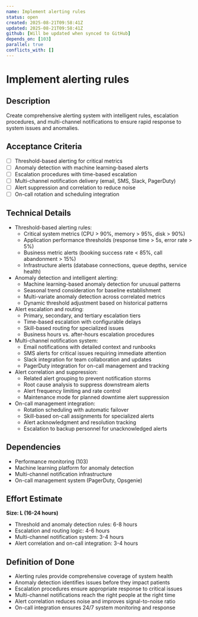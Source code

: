 ```yaml
---
name: Implement alerting rules
status: open
created: 2025-08-21T09:58:41Z
updated: 2025-08-21T09:58:41Z
github: [Will be updated when synced to GitHub]
depends_on: [103]
parallel: true
conflicts_with: []
---
```


# Implement alerting rules

## Description
Create comprehensive alerting system with intelligent rules, escalation procedures, and multi-channel notifications to ensure rapid response to system issues and anomalies.

## Acceptance Criteria
- [ ] Threshold-based alerting for critical metrics
- [ ] Anomaly detection with machine learning-based alerts
- [ ] Escalation procedures with time-based escalation
- [ ] Multi-channel notification delivery (email, SMS, Slack, PagerDuty)
- [ ] Alert suppression and correlation to reduce noise
- [ ] On-call rotation and scheduling integration

## Technical Details
- Threshold-based alerting rules:
  - Critical system metrics (CPU > 90%, memory > 95%, disk > 90%)
  - Application performance thresholds (response time > 5s, error rate > 5%)
  - Business metric alerts (booking success rate < 85%, call abandonment > 15%)
  - Infrastructure alerts (database connections, queue depths, service health)
- Anomaly detection and intelligent alerting:
  - Machine learning-based anomaly detection for unusual patterns
  - Seasonal trend consideration for baseline establishment
  - Multi-variate anomaly detection across correlated metrics
  - Dynamic threshold adjustment based on historical patterns
- Alert escalation and routing:
  - Primary, secondary, and tertiary escalation tiers
  - Time-based escalation with configurable delays
  - Skill-based routing for specialized issues
  - Business hours vs. after-hours escalation procedures
- Multi-channel notification system:
  - Email notifications with detailed context and runbooks
  - SMS alerts for critical issues requiring immediate attention
  - Slack integration for team collaboration and updates
  - PagerDuty integration for on-call management and tracking
- Alert correlation and suppression:
  - Related alert grouping to prevent notification storms
  - Root cause analysis to suppress downstream alerts
  - Alert frequency limiting and rate control
  - Maintenance mode for planned downtime alert suppression
- On-call management integration:
  - Rotation scheduling with automatic failover
  - Skill-based on-call assignments for specialized alerts
  - Alert acknowledgment and resolution tracking
  - Escalation to backup personnel for unacknowledged alerts

## Dependencies
- Performance monitoring (103)
- Machine learning platform for anomaly detection
- Multi-channel notification infrastructure
- On-call management system (PagerDuty, Opsgenie)

## Effort Estimate
**Size: L (16-24 hours)**
- Threshold and anomaly detection rules: 6-8 hours
- Escalation and routing logic: 4-6 hours
- Multi-channel notification system: 3-4 hours
- Alert correlation and on-call integration: 3-4 hours

## Definition of Done
- Alerting rules provide comprehensive coverage of system health
- Anomaly detection identifies issues before they impact patients
- Escalation procedures ensure appropriate response to critical issues
- Multi-channel notifications reach the right people at the right time
- Alert correlation reduces noise and improves signal-to-noise ratio
- On-call integration ensures 24/7 system monitoring and response